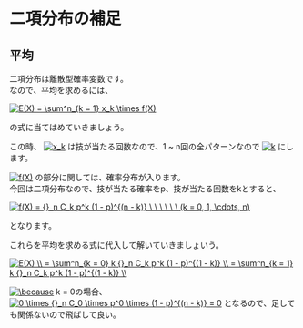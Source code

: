 # 二項分布の補足

## 平均

二項分布は離散型確率変数です。  
なので、平均を求めるには、

<a href="https://www.codecogs.com/eqnedit.php?latex=E(X)&space;=&space;\sum^n_{k&space;=&space;1}&space;x_k&space;\times&space;f(X)" target="_blank"><img src="https://latex.codecogs.com/gif.latex?E(X)&space;=&space;\sum^n_{k&space;=&space;1}&space;x_k&space;\times&space;f(X)" title="E(X) = \sum^n_{k = 1} x_k \times f(X)" /></a>

の式に当てはめていきましょう。

この時、
<a href="https://www.codecogs.com/eqnedit.php?latex=x_k" target="_blank"><img src="https://latex.codecogs.com/gif.latex?x_k" title="x_k" /></a>
は技が当たる回数なので、1 ~ n回の全パターンなので
<a href="https://www.codecogs.com/eqnedit.php?latex=k" target="_blank"><img src="https://latex.codecogs.com/gif.latex?k" title="k" /></a>
にします。

<a href="https://www.codecogs.com/eqnedit.php?latex=f(X)" target="_blank"><img src="https://latex.codecogs.com/gif.latex?f(X)" title="f(X)" /></a>
の部分に関しては、確率分布が入ります。  
今回は二項分布なので、技が当たる確率をp、技が当たる回数をkとすると、  

<a href="https://www.codecogs.com/eqnedit.php?latex=f(X)&space;=&space;{}_n&space;C_k&space;p^k&space;(1&space;-&space;p)^{(n&space;-&space;k)}&space;\&space;\&space;\&space;\&space;\&space;\&space;(k&space;=&space;0,&space;1,&space;\cdots,&space;n)" target="_blank"><img src="https://latex.codecogs.com/gif.latex?f(X)&space;=&space;{}_n&space;C_k&space;p^k&space;(1&space;-&space;p)^{(n&space;-&space;k)}&space;\&space;\&space;\&space;\&space;\&space;\&space;(k&space;=&space;0,&space;1,&space;\cdots,&space;n)" title="f(X) = {}_n C_k p^k (1 - p)^{(n - k)} \ \ \ \ \ \ (k = 0, 1, \cdots, n)" /></a>

となります。

これらを平均を求める式に代入して解いていきましょいう。

<a href="https://www.codecogs.com/eqnedit.php?latex=E(X)&space;\\&space;=&space;\sum^n_{k&space;=&space;0}&space;k&space;{}_n&space;C_k&space;p^k&space;(1&space;-&space;p)^{(1&space;-&space;k)}&space;\\&space;=&space;\sum^n_{k&space;=&space;1}&space;k&space;{}_n&space;C_k&space;p^k&space;(1&space;-&space;p)^{(1&space;-&space;k)}&space;\\" target="_blank"><img src="https://latex.codecogs.com/gif.latex?E(X)&space;\\&space;=&space;\sum^n_{k&space;=&space;0}&space;k&space;{}_n&space;C_k&space;p^k&space;(1&space;-&space;p)^{(1&space;-&space;k)}&space;\\&space;=&space;\sum^n_{k&space;=&space;1}&space;k&space;{}_n&space;C_k&space;p^k&space;(1&space;-&space;p)^{(1&space;-&space;k)}&space;\\" title="E(X) \\ = \sum^n_{k = 0} k {}_n C_k p^k (1 - p)^{(1 - k)} \\ = \sum^n_{k = 1} k {}_n C_k p^k (1 - p)^{(1 - k)} \\" /></a>

<a href="https://www.codecogs.com/eqnedit.php?latex=\because" target="_blank"><img src="https://latex.codecogs.com/gif.latex?\because" title="\because" /></a>
k = 0の場合、
<a href="https://www.codecogs.com/eqnedit.php?latex=0&space;\times&space;{}_n&space;C_0&space;\times&space;p^0&space;\times&space;(1&space;-&space;p)^{(n&space;-&space;k)}&space;=&space;0" target="_blank"><img src="https://latex.codecogs.com/gif.latex?0&space;\times&space;{}_n&space;C_0&space;\times&space;p^0&space;\times&space;(1&space;-&space;p)^{(n&space;-&space;k)}&space;=&space;0" title="0 \times {}_n C_0 \times p^0 \times (1 - p)^{(n - k)} = 0" /></a>
となるので、足しても関係ないので飛ばして良い。

